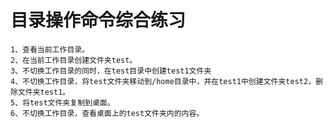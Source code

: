 # 目录操作命令综合练习

    1、查看当前工作目录。
    2、在当前工作目录创建文件夹test。
    3、不切换工作目录的同时，在test目录中创建test1文件夹
    4、不切换工作目录，将test文件夹移动到/home目录中，并在test1中创建文件夹test2，删除文件夹test1。
    5、将test文件夹复制到桌面。
    6、不切换工作目录，查看桌面上的test文件夹内的内容。
